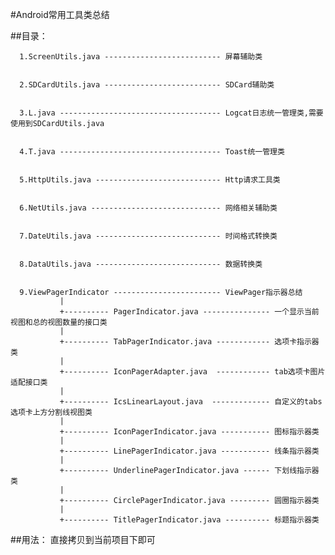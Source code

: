 
#Android常用工具类总结

##目录：
   
      1.ScreenUtils.java -------------------------- 屏幕辅助类 

       
      2.SDCardUtils.java -------------------------- SDCard辅助类
      

      3.L.java ------------------------------------ Logcat日志统一管理类,需要使用到SDCardUtils.java
      

      4.T.java ------------------------------------ Toast统一管理类

    
      5.HttpUtils.java ---------------------------- Http请求工具类


      6.NetUtils.java ----------------------------- 网络相关辅助类

     
      7.DateUtils.java ---------------------------- 时间格式转换类
      
      
      8.DataUtils.java ---------------------------- 数据转换类


      9.ViewPagerIndicator ------------------------ ViewPager指示器总结
	           | 
	           +---------- PagerIndicator.java --------------- 一个显示当前视图和总的视图数量的接口类   
	           |   
               +---------- TabPagerIndicator.java ------------ 选项卡指示器类    
               |
               +---------- IconPagerAdapter.java  ------------ tab选项卡图片适配接口类 
               |
               +---------- IcsLinearLayout.java  ------------- 自定义的tabs选项卡上方分割线视图类  
               |
               +---------- IconPagerIndicator.java ----------- 图标指示器类
               |
               +---------- LinePagerIndicator.java ----------- 线条指示器类  
               |
               +---------- UnderlinePagerIndicator.java ------ 下划线指示器类
               |
               +---------- CirclePagerIndicator.java --------- 圆圈指示器类      
               |
               +---------- TitlePagerIndicator.java ---------- 标题指示器类      









##用法：
    直接拷贝到当前项目下即可